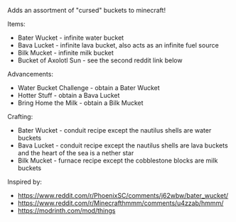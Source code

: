 Adds an assortment of "cursed" buckets to minecraft!

Items:
- Bater Wucket - infinite water bucket
- Bava Lucket - infinite lava bucket, also acts as an infinite fuel source
- Bilk Mucket - infinite milk bucket
- Bucket of Axolotl Sun - see the second reddit link below

Advancements:
- Water Bucket Challenge - obtain a Bater Wucket
- Hotter Stuff - obtain a Bava Lucket
- Bring Home the Milk - obtain a Bilk Mucket

Crafting:
- Bater Wucket - conduit recipe except the nautilus shells are water buckets
- Bava Lucket - conduit recipe except the nautilus shells are lava buckets and the heart of the sea is a nether star
- Bilk Mucket - furnace recipe except the cobblestone blocks are milk buckets

Inspired by:
- https://www.reddit.com/r/PhoenixSC/comments/j62wbw/bater_wucket/
- https://www.reddit.com/r/Minecrafthmmm/comments/u4zzab/hmmm/
- https://modrinth.com/mod/things
